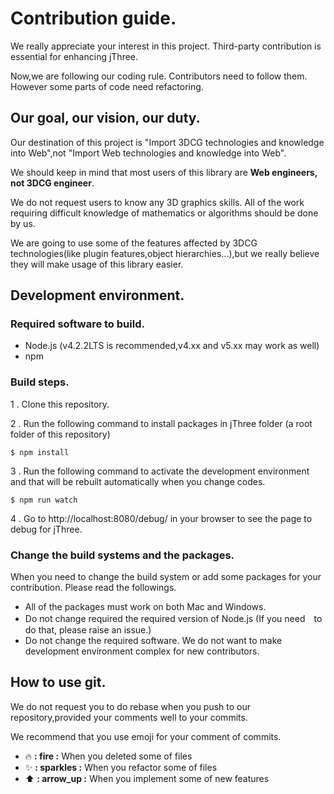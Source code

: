 # Contribution guide.
We really appreciate your interest in this project.
Third-party contribution is essential for enhancing jThree.

Now,we are following our coding rule.
Contributors need to follow them.
However some parts of code need refactoring.

## Our goal, our vision, our duty.
Our destination of this project is "Import 3DCG technologies and knowledge into Web",not "Import Web technologies and knowledge into Web".

We should keep in mind that most users of this library are **Web engineers, not 3DCG engineer**.

We do not request users to know any 3D graphics skills. All of the work requiring difficult knowledge of mathematics or algorithms should be done by us.

We are going to use some of the features affected by 3DCG technologies(like plugin features,object hierarchies...),but we really believe they will make usage of this library easier.

## Development environment.
### Required software to build.
* Node.js (v4.2.2LTS is recommended,v4.xx and v5.xx may work as well)
* npm

### Build steps.
1 . Clone this repository.

2 . Run the following command to install packages in jThree folder (a root folder of this repository)
```shell
$ npm install
```
3 . Run the following command to activate the development environment and that will be rebuilt automatically when you change codes.
```shell
$ npm run watch
```
4 . Go to http://localhost:8080/debug/ in your browser to see the page to debug for jThree.

### Change the build systems and the packages.
When you need to change the build system or add some packages for your contribution. Please read the followings.

* All of the packages must work on both Mac and Windows.
* Do not change required the required version of Node.js (If you need　to do that, please raise an issue.)
* Do not change the required software. We do not want to make development environment complex for new contributors.

## How to use git.
We do not request you to do rebase when you push to our repository,provided your comments well to your commits.


We recommend that you use emoji for your comment of commits.

* :fire: **: fire :** When you deleted some of files
* :sparkles: **: sparkles :** When you refactor some of files
* :arrow_up: **: arrow_up :** When you implement some of new features
